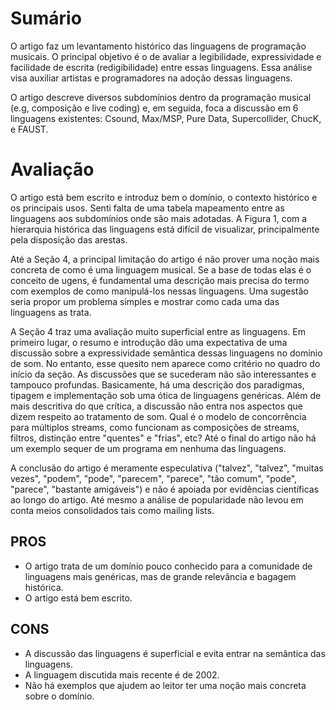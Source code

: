 # Sumário

O artigo faz um levantamento histórico das linguagens de programação musicais.
O principal objetivo é o de avaliar a legibilidade, expressividade e
facilidade de escrita (redigibilidade) entre essas linguagens.
Essa análise visa auxiliar artistas e programadores na adoção dessas
linguagens.

O artigo descreve diversos subdomínios dentro da programação musical (e.g,
composição e live coding) e, em seguida, foca a discussão em 6 linguagens
existentes: Csound, Max/MSP, Pure Data, Supercollider, ChucK, e FAUST.

# Avaliação

O artigo está bem escrito e introduz bem o domínio, o contexto histórico e os
principais usos.
Senti falta de uma tabela mapeamento entre as linguagens aos subdomínios onde
são mais adotadas.
A Figura 1, com a hierarquia histórica das linguagens está difícil de
visualizar, principalmente pela disposição das arestas.

Até a Seção 4, a principal limitação do artigo é não prover uma noção mais
concreta de como é uma linguagem musical.
Se a base de todas elas é o conceito de ugens, é fundamental uma descrição mais
precisa do termo com exemplos de como manipulá-los nessas linguagens.
Uma sugestão seria propor um problema simples e mostrar como cada uma das
linguagens as trata.

A Seção 4 traz uma avaliação muito superficial entre as linguagens.
Em primeiro lugar, o resumo e introdução dão uma expectativa de uma discussão
sobre a expressividade semântica dessas linguagens no domínio de som.
No entanto, esse quesito nem aparece como critério no quadro do início da
seção.
As discussões que se sucederam não são interessantes e tampouco profundas.
Basicamente, há uma descrição dos paradigmas, tipagem e implementação sob uma
ótica de linguagens genéricas.
Além de mais descritiva do que crítica, a discussão não entra nos aspectos que
dizem respeito ao tratamento de som.
Qual é o modelo de concorrência para múltiplos streams, como funcionam as
composições de streams, filtros, distinção entre "quentes" e "frias", etc?
Até o final do artigo não há um exemplo sequer de um programa em nenhuma das
linguagens.

A conclusão do artigo é meramente especulativa ("talvez", "talvez", "muitas
vezes", "podem", "pode", "parecem", "parece", "tão comum", "pode", "parece",
"bastante amigáveis") e não é apoiada por evidências científicas ao longo do
artigo.
Até mesmo a análise de popularidade não levou em conta meios consolidados tais
como mailing lists.

## PROS

- O artigo trata de um domínio pouco conhecido para a comunidade de linguagens
  mais genéricas, mas de grande relevância e bagagem histórica.
- O artigo está bem escrito.

## CONS

- A discussão das linguagens é superficial e evita entrar na semântica das
  linguagens.
- A linguagem discutida mais recente é de 2002.
- Não há exemplos que ajudem ao leitor ter uma noção mais concreta sobre o
  domínio.
